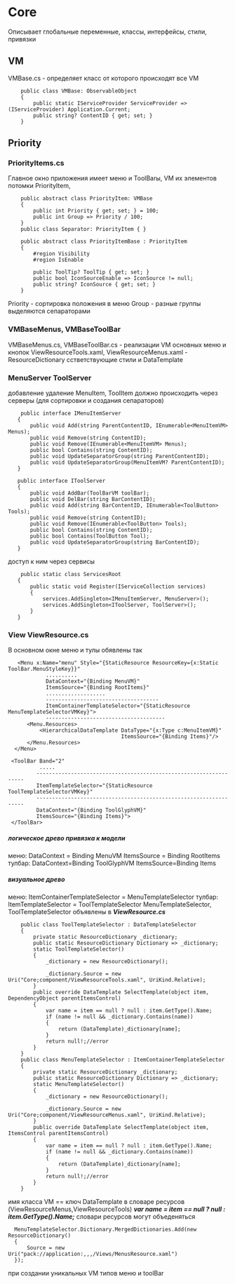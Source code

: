﻿# Core
Описывает глобальные переменные, классы, интерфейсы, стили, привязки
## VM
VMBase.cs - определяет класс от которого происходят все VM
```
    public class VMBase: ObservableObject
    {        
        public static IServiceProvider ServiceProvider => (IServiceProvider) Application.Current;
        public string? ContentID { get; set; }
    }
```
## Priority 
### PriorityItems.cs
 Главное окно приложения имеет меню и ToolBarы, 
 VM их элементов потомки PriorityItem,
```
    public abstract class PriorityItem: VMBase
    {
        public int Priority { get; set; } = 100;
        public int Group => Priority / 100;
    }
    public class Separator: PriorityItem { }

    public abstract class PriorityItemBase : PriorityItem 
    {
        #region Visibility
        #region IsEnable

        public ToolTip? ToolTip { get; set; }
        public bool IconSourceEnable => IconSource != null;
        public string? IconSource { get; set; }
    }
```
 Priority - сортировка положения в меню
 Group - разные группы выделяются сепараторами
 ### VMBaseMenus, VMBaseToolBar
 VMBaseMenus.cs, VMBaseToolBar.cs - реализации VM основных меню и кнопок 
 ViewResourceTools.xaml, ViewResourceMenus.xaml - ResourceDictionary сстветствующие стили
 и DataTemplate

 ### MenuServer ToolServer
 добавлениe удалениe MenuItem, ToolItem должно происходить через 
 серверы (для сортировки и создания сепараторов)
 ```
     public interface IMenuItemServer
    {
        public void Add(string ParentContentID, IEnumerable<MenuItemVM> Menus);
        public void Remove(string ContentID);
        public void Remove(IEnumerable<MenuItemVM> Menus);
        public bool Contains(string ContentID);
        public void UpdateSeparatorGroup(string ParentContentID);
        public void UpdateSeparatorGroup(MenuItemVM? ParentContentID);
    }

    public interface IToolServer
    {
        public void AddBar(ToolBarVM toolBar);
        public void DelBar(string BarContentID);
        public void Add(string BarContentID, IEnumerable<ToolButton> Tools);
        public void Remove(string ContentID);
        public void Remove(IEnumerable<ToolButton> Tools);
        public bool Contains(string ContentID);
        public bool Contains(ToolButton Tool);
        public void UpdateSeparatorGroup(string BarContentID);
    }
 ```
 доступ к ним через сервисы
 ```
     public static class ServicesRoot
    {
        public static void Register(IServiceCollection services)
        {
            services.AddSingleton<IMenuItemServer, MenuServer>();
            services.AddSingleton<IToolServer, ToolServer>();
        }
    }
 ```
 ### View ViewResource.cs
 В основном окне меню и тулы обявлены так
 ```
    <Menu x:Name="menu" Style="{StaticResource ResourceKey={x:Static ToolBar.MenuStyleKey}}"
             ..........
             DataContext="{Binding MenuVM}"
             ItemsSource="{Binding RootItems}"   
             ...................
             ------------------------------------
             ItemContainerTemplateSelector="{StaticResource MenuTemplateSelectorVMKey}">
             --------------------------------------
       <Menu.Resources>
           <HierarchicalDataTemplate DataType="{x:Type c:MenuItemVM}"                                                      
                                     ItemsSource="{Binding Items}"/>
       </Menu.Resources>
   </Menu>

  <ToolBar Band="2" 
           .....
          ------------------------------------------------------------------
          ItemTemplateSelector="{StaticResource ToolTemplateSelectorVMKey}"
          ------------------------------------------------------------------
          DataContext="{Binding ToolGlyphVM}"
          ItemsSource="{Binding Items}">
  </ToolBar>
 ```
 ##### логическое древо привязка к модели
 меню:
    DataContext = Binding MenuVM 
    ItemsSource = Binding RootItems    
 тулбар:
    DataContext=Binding ToolGlyphVM
    ItemsSource=Binding Items

 ##### визуальное древо
 меню:
    ItemContainerTemplateSelector = MenuTemplateSelector
 тулбар:
    ItemTemplateSelector = ToolTemplateSelector
MenuTemplateSelector, ToolTemplateSelector объявлены в ***ViewResource.cs***
```
    public class ToolTemplateSelector : DataTemplateSelector
    {
        private static ResourceDictionary _dictionary;
        public static ResourceDictionary Dictionary => _dictionary;
        static ToolTemplateSelector()
        {
            _dictionary = new ResourceDictionary();

            _dictionary.Source = new Uri("Core;component/ViewResourceTools.xaml", UriKind.Relative);
        }
        public override DataTemplate SelectTemplate(object item, DependencyObject parentItemsControl)
        {
            var name = item == null ? null : item.GetType().Name;
            if (name != null && _dictionary.Contains(name))
            {
                return (DataTemplate)_dictionary[name];
            }
            return null!;//error
        }
    }
    public class MenuTemplateSelector : ItemContainerTemplateSelector
    {
        private static ResourceDictionary _dictionary;
        public static ResourceDictionary Dictionary => _dictionary;
        static MenuTemplateSelector()
        {
            _dictionary = new ResourceDictionary();

            _dictionary.Source = new Uri("Core;component/ViewResourceMenus.xaml", UriKind.Relative);
        }
        public override DataTemplate SelectTemplate(object item, ItemsControl parentItemsControl)
        {
            var name = item == null ? null : item.GetType().Name;
            if (name != null && _dictionary.Contains(name))
            {
                return (DataTemplate)_dictionary[name];
            }
            return null!;//error
        }
    }

```
имя класса VM == ключ DataTemplate в словаре ресурсов (ViewResourceMenus,ViewResourceTools)
***var name = item == null ? null : item.GetType().Name;***
словари ресурсов могут объеденяться
```
  MenuTemplateSelector.Dictionary.MergedDictionaries.Add(new ResourceDictionary()
  {
      Source = new Uri("pack://application:,,,/Views/MenusResource.xaml")
  });

```
при создании уникальных VM типов меню и toolBar 
